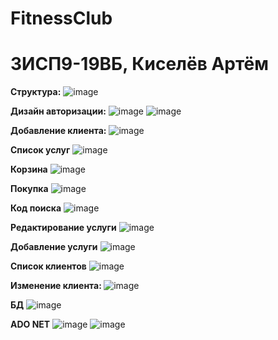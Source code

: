 ﻿# FitnessClub

<h1>3ИСП9-19ВБ, Киселёв Артём</h1>

<b>Структура:</b>
![image](https://user-images.githubusercontent.com/116631267/221530731-1a6907ea-fcc4-4dcc-94de-50499d33987b.png)


<b>Дизайн авторизации:</b>
![image](https://user-images.githubusercontent.com/116631267/218426872-49d81e90-f1ad-4034-8f33-3076d0cfb1b9.png)
![image](https://user-images.githubusercontent.com/116631267/221531134-a167af19-a54c-4871-a263-eddc8605dd74.png)

<b>Добавление клиента:</b>
![image](https://user-images.githubusercontent.com/116631267/224953017-5dd2d9e7-e6a1-4890-a339-e3defc7ca840.png)

<b>Список услуг</b>
![image](https://user-images.githubusercontent.com/116631267/225892583-043c552a-76d6-41d0-ab53-c76deef97b23.png)

<b>Корзина</b>
![image](https://user-images.githubusercontent.com/116631267/225892770-4c0e86a0-f846-42e4-96c1-fd2521654d9f.png)

<b>Покупка</b>
![image](https://user-images.githubusercontent.com/116631267/226309696-3e20fb93-9689-4eb1-9994-e2268b36771b.png)

<b>Код поиска</b>
![image](https://user-images.githubusercontent.com/116631267/222652756-7d54dd3a-1b43-49f7-9522-8d9b30b7384f.png)

<b>Редактирование услуги</b>
![image](https://user-images.githubusercontent.com/116631267/221531773-53beb6e1-4984-4c24-a4da-7a443cd53777.png)

<b>Добавление услуги</b>
![image](https://user-images.githubusercontent.com/116631267/222432842-34b0f581-c942-4053-9d70-23269cf683cd.png)

<b>Список клиентов</b>
![image](https://user-images.githubusercontent.com/116631267/224952318-2cf1a998-4c2f-4949-9f8a-7fd970cdb162.png)

<b>Изменение клиента: </b>
![image](https://user-images.githubusercontent.com/116631267/224952532-d2b6e017-8f9c-4d7f-aa1c-fa23562287e2.png)

<b>БД</b>
![image](https://user-images.githubusercontent.com/116631267/226309450-010be9fd-2919-41bd-9bda-c5b8f6cf51ef.png)

<b>ADO NET</b>
![image](https://user-images.githubusercontent.com/116631267/218427642-6ef69f3f-c3ce-4441-902b-a22fb51b5418.png)
![image](https://user-images.githubusercontent.com/116631267/218427957-468ed379-ee75-4880-a794-1961322987a5.png)

